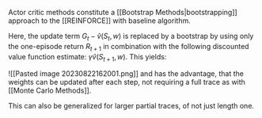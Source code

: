 Actor critic methods constitute a [[Bootstrap Methods|bootstrapping]] approach to the [[REINFORCE]] with baseline algorithm.

Here, the update term $G_t - \hat{v}(S_t, w)$ is replaced by a bootstrap by using only the one-episode return $R_{t + 1}$ in combination with the following discounted value function estimate: $\gamma \hat{v}(S_{t+1}, w)$.
This yields:

![[Pasted image 20230822162001.png]]
and has the advantage, that the weights can be updated after each step, not requiring a full trace as with [[Monte Carlo Methods]].

This can also be generalized for larger partial traces, of not just length one.
